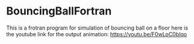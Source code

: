 # BouncingBallFortran
This is a frotran program for simulation of bouncing ball on a floor
here is the youtube link for the output animation:
https://youtu.be/F0wLpC0bIqo
